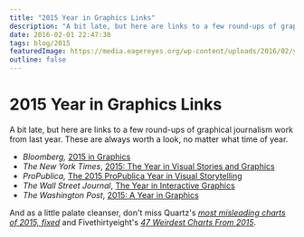 ```yaml
---
title: "2015 Year in Graphics Links"
description: "A bit late, but here are links to a few round-ups of graphical journalism work from last year. These are always worth a look, no matter what time of year."
date: 2016-02-01 22:47:38
tags: blog/2015
featuredImage: https://media.eagereyes.org/wp-content/uploads/2016/02/yearingraphics2015.png
outline: false
---
```


# 2015 Year in Graphics Links

A bit late, but here are links to a few round-ups of graphical journalism work from last year. These are always worth a look, no matter what time of year.

<ul>
    <li><em>Bloomberg, </em><a href="http://www.bloomberg.com/graphics/2015-in-graphics/">2015 in Graphics</a></li>
    <li><em>The New York Times</em>, <a href="http://www.nytimes.com/interactive/2015/us/year-in-interactive-storytelling.html">2015: The Year in Visual Stories and Graphics</a></li>
    <li><em>ProPublica, </em><a href="https://www.propublica.org/article/2015-propublica-visuals-and-interactives-year-in-review">The 2015 ProPublica Year in Visual Storytelling</a></li>
    <li><em>The Wall Street Journal</em>, <a href="http://graphics.wsj.com/wsj-interactives-2015/">The Year in Interactive Graphics</a></li>
    <li><em>The Washington Post</em>, <a href="https://www.washingtonpost.com/graphics/national/2015-in-graphics/">2015: A Year in Graphics</a></li>
</ul>

And as a little palate cleanser, don't miss Quartz's <em><a href="http://qz.com/580859/the-most-misleading-charts-of-2015-fixed/">most misleading charts of 2015, fixed</a></em> and Fivethirtyeight's <em><a href="http://fivethirtyeight.com/features/our-47-weirdest-charts-from-2015/">47 Weirdest Charts From 2015</a></em>.


<PostedBy />


